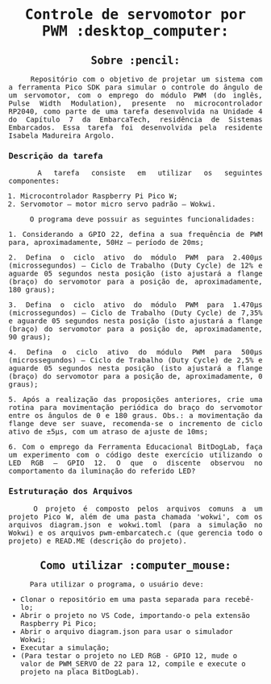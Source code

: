 <samp>
<h1 align="center"> Controle de servomotor por PWM :desktop_computer: </h1>
  
<h2 align="center"> Sobre :pencil: </h2>

<p align="justify"> &emsp;&emsp;&emsp;&emsp; Repositório com o objetivo de projetar um sistema com a ferramenta Pico SDK para simular o controle do ângulo de um servomotor, com o emprego do módulo PWM (do inglês, Pulse Width Modulation), presente no microcontrolador RP2040, como parte de uma tarefa desenvolvida na Unidade 4 do Capítulo 7 da EmbarcaTech, residência de Sistemas Embarcados. Essa tarefa foi desenvolvida pela residente Isabela Madureira Argolo.

<h3> Descrição da tarefa </h3>

<p align="justify"> &emsp;&emsp;&emsp;&emsp; A tarefa consiste em utilizar os seguintes componentes:

  1. Microcontrolador Raspberry Pi Pico W;
  2. Servomotor – motor micro servo padrão – Wokwi.

 &emsp;&emsp;&emsp;&emsp; O programa deve possuir as seguintes funcionalidades:

<p align="justify">  1. Considerando a GPIO 22, defina a sua frequência de PWM para, aproximadamente, 50Hz – período de 20ms; </p>
<p align="justify">  2. Defina o ciclo ativo do módulo PWM para 2.400µs (microssegundos) – Ciclo de Trabalho (Duty Cycle) de 12% e aguarde 05 segundos nesta posição (isto ajustará a flange (braço) do servomotor para a posição de, aproximadamente, 180 graus); </p>
<p align="justify">  3. Defina o ciclo ativo do módulo PWM para 1.470µs (microssegundos) – Ciclo de Trabalho (Duty Cycle) de 7,35% e aguarde 05 segundos nesta posição (isto ajustará a flange (braço) do servomotor para a posição de, aproximadamente, 90 graus); </p>
<p align="justify">  4. Defina o ciclo ativo do módulo PWM para 500µs (microssegundos) – Ciclo de Trabalho (Duty Cycle) de 2,5% e aguarde 05 segundos nesta posição (isto ajustará a flange (braço) do servomotor para a posição de, aproximadamente, 0 graus); </p>
<p align="justify">  5. Após a realização das proposições anteriores, crie uma rotina para movimentação periódica do braço do servomotor entre os ângulos de 0 e 180 graus. Obs.: a movimentação da flange deve ser suave, recomenda-se o incremento de ciclo ativo de ±5µs,
com um atraso de ajuste de 10ms; </p>
<p align="justify">  6. Com o emprego da Ferramenta Educacional BitDogLab, faça um experimento com o código deste exercício utilizando o LED RGB – GPIO 12. O que o discente observou no comportamento da iluminação do referido LED?  </p>

<h3> Estruturação dos Arquivos </h3>

<p align="justify"> &emsp;&emsp;&emsp;&emsp; O projeto é composto pelos arquivos comuns a um projeto Pico W, além de uma pasta chamada 'wokwi', com os arquivos diagram.json e wokwi.toml (para a simulação no Wokwi) e os arquivos pwm-embarcatech.c (que gerencia todo o projeto) e READ.ME (descrição do projeto).

<h2></h2>
<h2 align="center"> Como utilizar :computer_mouse: </h2>

<p align="justify"> &emsp;&emsp;&emsp;&emsp; Para utilizar o programa, o usuário deve:

- Clonar o repositório em uma pasta separada para recebê-lo;
- Abrir o projeto no VS Code, importando-o pela extensão Raspberry Pi Pico;
- Abrir o arquivo diagram.json para usar o simulador Wokwi;
- Executar a simulação;
- (Para testar o projeto no LED RGB - GPIO 12, mude o valor de PWM_SERVO de 22 para 12, compile e execute o projeto na placa BitDogLab).

</samp>
